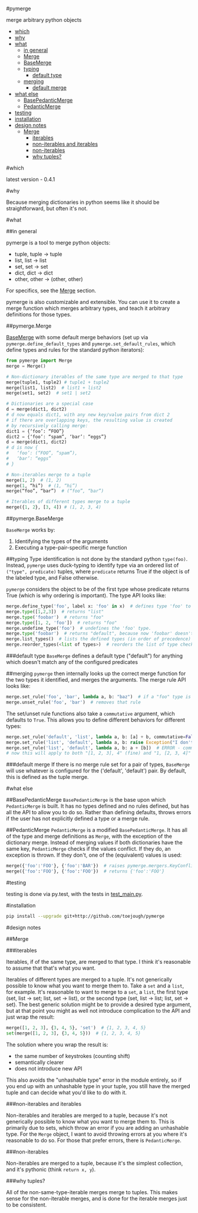 #pymerge

merge arbitrary python objects

- [which](#which)
- [why](#why)
- [what](#what)
  - [in general](#in-general)
  - [Merge](#pymergemerge)
  - [BaseMerge](#pymergebasemerge)
  - [typing](#typing)
    - [default type](#default-type)
  - [merging](#merging)
    - [default merge](#default-merge)
- [what else](#what-else)
  - [BasePedanticMerge](#basepedanticmerge)
  - [PedanticMerge](#pedanticmerge)
- [testing](#testing)
- [installation](#installation)
- [design notes](#design-notes)
  - [Merge](#merge)
    - [iterables](#iterables)
    - [non-iterables and iterables](#non-iterables-and-terables)
    - [non-iterables](#non-iterables)
    - [why tuples?](#why-tuples)

#which

latest version - 0.4.1

#why

Because merging dictionaries in python seems like it should be straightforward, but often it's not.

#what

##in general

pymerge is a tool to merge python objects:

- tuple, tuple -> tuple
- list, list -> list
- set, set -> set
- dict, dict -> dict
- other, other -> (other, other)

For specifics, see the [Merge](#pymergemerge) section.

pymerge is also customizable and extensible.  You can use it to create a merge function which merges arbitrary types, and teach it arbitrary definitions for those types. 

##pymerge.Merge

[BaseMerge](#pymergebasemerge) with some default merge behaviors (set up via ```pymerge.define_default_types``` and ```pymerge.set_default_rules```, which define types and rules for the standard python iterators):

```python
from pymerge import Merge
merge = Merge()

# Non-dictionary iterables of the same type are merged to that type
merge(tuple1, tuple2) # tuple1 + tuple2
merge(list1, list2)  # list1 + list2
merge(set1, set2)  # set1 | set2

# Dictionaries are a special case
d = merge(dict1, dict2)
# d now equals dict1, with any new key/value pairs from dict 2
# if there are overlapping keys, the resulting value is created
# by recursively calling merge:
dict1 = {‘foo’: “FOO”}
dict2 = {‘foo’: “spam”, ‘bar’: “eggs”}
d = merge(dict1, dict2)
# d is now {
#   ‘foo’: (“FOO”, “spam”),
#   ‘bar’: “eggs”
# }

# Non-iterables merge to a tuple
merge(1, 2)  # (1, 2)
merge(1, “hi”)  # (1, “hi”)
merge(“foo”, “bar”)  # (“foo”, “bar”)

# Iterables of different types merge to a tuple
merge({1, 2}, [3, 4]) # (1, 2, 3, 4)
```

##pymerge.BaseMerge

```BaseMerge``` works by:

1. Identifying the types of the arguments
1. Executing a type-pair-specific merge function

##typing
Type identification is not done by the standard python ```type(foo)```.  Instead, ```pymerge``` uses duck-typing to identify type via an ordered list of ```("type", predicate)``` tuples, where ```predicate``` returns True if the object is of the labeled type, and False otherwise.

```pymerge``` considers the object to be of the first type whose predicate returns True (which is why ordering is important).  The type API looks like:
```python
merge.define_type('foo', label x: 'foo' in x)  # defines type 'foo' to be anything with 'foo' in it
merge.type([1,2,3])  # returns "list"
merge.type('foobar')  # returns "foo"
merge.type([1, 2, 'foo'])  # returns "foo"
merge.undefine_type('foo')  # undefines the 'foo' type.
merge.type('foobar')  # returns "default", because now 'foobar' doesn't fit any of the defined types
merge.list_types()  # lists the defined types (in order of precedence)
merge.reorder_types(<list of types>)  # reorders the list of type checkers
```

###default type
```BaseMerge``` defines a default type ("default") for anything which doesn't match any of the configured predicates

##merging
```pymerge``` then internally looks up the correct merge function for the two types it identified, and merges the arguments.  The merge rule API looks like:
```python
merge.set_rule('foo', 'bar', lambda a, b: "baz")  # if a "foo" type is merged with a "bar" type, the result is "baz"
merge.unset_rule('foo', 'bar')  # removes that rule
```

The set/unset rule functions also take a ```commutative``` argument, which defaults to ```True```.  This allows you to define different behaviors for different types:
```python
merge.set_rule('default', 'list', lambda a, b: [a] + b, commutative=False)
merge.set_rule('list', 'default', lambda a, b: raise Exception("I don't want to do this for you"), commutative=False)
merge.set_rule('list', 'default', lambda a, b: a + [b])  # ERROR - commutative defalts to true...
# now this will apply to both "[1, 2, 3], 4" (fine) and "1, [2, 3, 4]" (error)
```
###default merge
If there is no merge rule set for a pair of types, ```BaseMerge``` will use whatever is configured for the ('default', 'default') pair.  By default, this is defined as the tuple merge.

#what else

##BasePedanticMerge
```BasePedanticMerge``` is the base upon which ```PedanticMerge``` is built.  It has no types defined and no rules defined, but has all the API to allow you to do so.  Rather than defining defaults, throws errors if the user has not explicitly defined a type or a merge rule.

##PedanticMerge
```PedanticMerge``` is a modified ```BasePedanticMerge```.  It has all of the type and merge definitions as ```Merge```, with the exception of the dictionary merge.  Instead of merging values if both dictionaries have the same key, ```PedanticMerge``` checks if the values conflict.  If they do, an exception is thrown.  If they don't, one of the (equivalent) values is used:

```python
merge({'foo':'FOO'}, {'foo':'BAR'})  # raises pymerge.mergers.KeyConflictError
merge({'foo':'FOO'}, {'foo':'FOO'})  # returns {'foo':'FOO'}
```

#testing

testing is done via py.test, with the tests in [test_main.py](https://github.com/toejough/pymerge/blob/master/test_main.py).

#installation
```sh
pip install --upgrade git+http://github.com/toejough/pymerge
```

#design notes

##Merge

###iterables

Iterables, if of the same type, are merged to that type.  I think it's reasonable to assume that that's what you want.

Iterables of different types are merged to a tuple.  It's not generically possible to know what you want to merge them to.  Take a ```set``` and a ```list```, for example.  It's reasonable to want to merge to a ```set```, a ```list```, the first type (set, list -> set; list, set -> list), or the second type (set, list -> list; list, set -> set).  The best generic solution might be to provide a desired type argument, but at that point you might as well not introduce complication to the API and just wrap the result:
```python
merge([1, 2, 3], {3, 4, 5}, 'set')  # {1, 2, 3, 4, 5}
set(merge([1, 2, 3], {3, 4, 5}))  # {1, 2, 3, 4, 5}
```
The solution where you wrap the result is:
- the same number of keystrokes (counting shift)
- semantically clearer
- does not introduce new API

This also avoids the "unhashable type" error in the module entirely, so if you end up with an unhashable type in your tuple, you still have the merged tuple and can decide what you'd like to do with it.

###non-iterables and iterables

Non-iterables and iterables are merged to a tuple, because it's not generically possible to know what you want to merge them to.  This is primarily due to sets, which throw an error if you are adding an unhashable type.  For the ```Merge``` object, I want to avoid throwing errors at you where it's reasonable to do so.  For those that prefer errors, there is ```PedanticMerge```.

###non-iterables

Non-iterables are merged to a tuple, because it's the simplest collection, and it's pythonic (think ```return x, y```).

###why tuples?

All of the non-same-type-iterable merges merge to tuples.  This makes sense for the non-iterable merges, and is done for the iterable merges just to be consistent.
